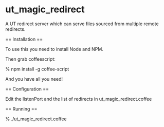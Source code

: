 ut_magic_redirect
=================

A UT redirect server which can serve files sourced from multiple remote redirects.

== Installation ==

To use this you need to install Node and NPM.

Then grab coffeescript:

% npm install -g coffee-script

And you have all you need!

== Configuration ==

Edit the listenPort and the list of redirects in ut_magic_redirect.coffee

== Running ==

% ./ut_magic_redirect.coffee

